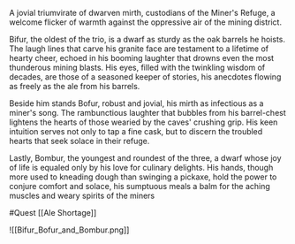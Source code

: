 A jovial triumvirate of dwarven mirth, custodians of the Miner's Refuge, a welcome flicker of warmth against the oppressive air of the mining district.

Bifur, the oldest of the trio, is a dwarf as sturdy as the oak barrels he hoists. The laugh lines that carve his granite face are testament to a lifetime of hearty cheer, echoed in his booming laughter that drowns even the most thunderous mining blasts. His eyes, filled with the twinkling wisdom of decades, are those of a seasoned keeper of stories, his anecdotes flowing as freely as the ale from his barrels.

Beside him stands Bofur, robust and jovial, his mirth as infectious as a miner's song. The rambunctious laughter that bubbles from his barrel-chest lightens the hearts of those wearied by the caves' crushing grip. His keen intuition serves not only to tap a fine cask, but to discern the troubled hearts that seek solace in their refuge.

Lastly, Bombur, the youngest and roundest of the three, a dwarf whose joy of life is equaled only by his love for culinary delights. His hands, though more used to kneading dough than swinging a pickaxe, hold the power to conjure comfort and solace, his sumptuous meals a balm for the aching muscles and weary spirits of the miners

#Quest  [[Ale Shortage]]

![[Bifur_Bofur_and_Bombur.png]]